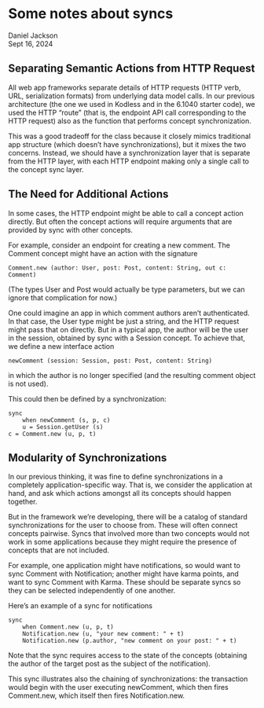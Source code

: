 # Some notes about syncs

Daniel Jackson\
Sept 16, 2024

## Separating Semantic Actions from HTTP Request

All web app frameworks separate details of HTTP requests (HTTP verb, URL, serialization formats) from underlying data model calls. In our previous architecture (the one we used in Kodless and in the 6.1040 starter code), we used the HTTP “route” (that is, the endpoint API call corresponding to the HTTP request) also as the function that performs concept synchronization. 

This was a good tradeoff for the class because it closely mimics traditional app structure (which doesn’t have synchronizations), but it mixes the two concerns. Instead, we should have a synchronization layer that is separate from the HTTP layer, with each HTTP endpoint making only a single call to the concept sync layer.

## The Need for Additional Actions

In some cases, the HTTP endpoint might be able to call a concept action directly. But often the concept actions will require arguments that are provided by sync with other concepts. 

For example, consider an endpoint for creating a new comment. The Comment concept might have an action with the signature

	Comment.new (author: User, post: Post, content: String, out c: Comment)

(The types User and Post would actually be type parameters, but we can ignore that complication for now.)

One could imagine an app in which comment authors aren’t authenticated. In that case, the User type might be just a string, and the HTTP request might pass that on directly. But in a typical app, the author will be the user in the session, obtained by sync with a Session concept. To achieve that, we define a new interface action

	newComment (session: Session, post: Post, content: String)

in which the author is no longer specified (and the resulting comment object is not used).

This could then be defined by a synchronization:

	sync
		when newComment (s, p, c)
		u = Session.getUser (s)
    c = Comment.new (u, p, t)

## Modularity of Synchronizations

In our previous thinking, it was fine to define synchronizations in a completely application-specific way. That is, we consider the application at hand, and ask which actions amongst all its concepts should happen together.

But in the framework we’re developing, there will be a catalog of standard synchronizations for the user to choose from. These will often connect concepts pairwise. Syncs that involved more than two concepts would not work in some applications because they might require the presence of concepts that are not included. 

For example, one application might have notifications, so would want to sync Comment with Notification; another might have karma points, and want to sync Comment with Karma. These should be separate syncs so they can be selected independently of one another.

Here’s an example of a sync for notifications

	sync
		when Comment.new (u, p, t)
		Notification.new (u, "your new comment: " + t)
		Notification.new (p.author, "new comment on your post: " + t)

Note that the sync requires access to the state of the concepts (obtaining the author of the target post as the subject of the notification).

This sync illustrates also the chaining of synchronizations: the transaction would begin with the user executing newComment, which then fires Comment.new, which itself then fires Notification.new.

